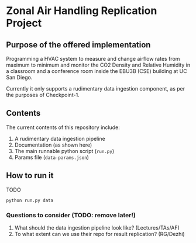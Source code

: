 # Zonal Air Handling Replication Project

## Purpose of the offered implementation
Programming a HVAC system to measure and change airflow rates from maximum to minimum and monitor the CO2 Density and Relative Humidity in a classroom and a conference room inside the EBU3B (CSE) building at UC San Diego.

Currently it only supports a rudimentary data ingestion component, as per the purposes of Checkpoint-1.

## Contents
The current contents of this repository include:
1. A rudimentary data ingestion pipeline
2. Documentation (as shown here)
3. The main runnable python script (`run.py`)
4. Params file (`data-params.json`)

## How to run it
TODO

`python run.py data`

### Questions to consider (TODO: remove later!)
1. What should the data ingestion pipeline look like? (Lectures/TAs/AF)
2. To what extent can we use their repo for result replication? (RG/Dezhi)
